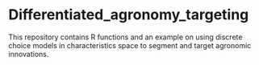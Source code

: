 # Differentiated_agronomy_targeting
This repository contains R functions and an example on using discrete choice models in characteristics space to segment and target agronomic innovations. 
